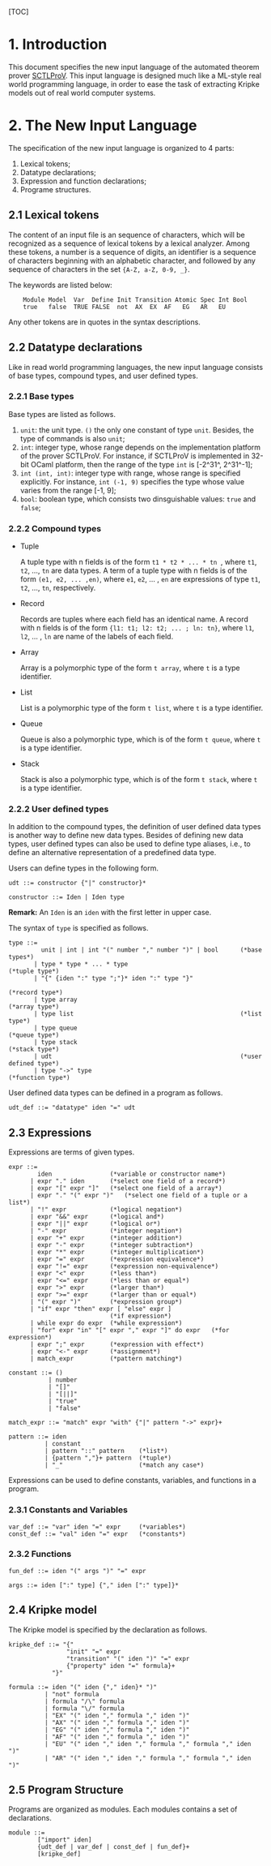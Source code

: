 [TOC]

# 1. Introduction

This document specifies the new input language of the automated theorem prover [SCTLProV](https://github.com/terminatorlxj/SCTLProV). This input language is designed much like a ML-style real world programming language, in order to ease the task of extracting Kripke models out of real world computer systems. 

# 2. The New Input Language

The specification of the new input language is organized to 4 parts: 

1. Lexical tokens;
2. Datatype declarations;
3. Expression and function declarations;
4. Programe structures.  

## 2.1 Lexical tokens

The content of an input file is an sequence of characters, which will be recognized as a sequence of lexical tokens by a lexical analyzer. Among these tokens, a number is a sequence of digits, an identifier is a sequence of characters beginning with an alphabetic character, and followed by any sequence of characters in the set `{A-Z, a-Z, 0-9, _}`.

The keywords are listed below:

```
	Module Model  Var  Define Init Transition Atomic Spec Int Bool 
	true   false  TRUE FALSE  not  AX  EX  AF   EG   AR   EU
```

Any other tokens are in quotes in the syntax descriptions.

## 2.2 Datatype declarations

Like in read world programming languages, the new input language consists of base types, compound types, and user defined types.

### 2.2.1 Base types

Base types are listed as follows.

1. `unit`: the unit type. `()` the only one constant of type `unit`. Besides, the type of commands is also `unit`;
2. `int`: integer type, whose range depends on the implementation platform of the prover SCTLProV. For instance, if SCTLProV is implemented in 32-bit OCaml platform, then the range of the type `int` is [-2^31^, 2^31^-1]; 
3. `int (int, int)`: integer type with range, whose range is specified explicitly. For instance, `int (-1, 9)` specifies the type whose value varies from the range [-1, 9];
4. `bool`: boolean type, which consists two dinsguishable values: `true` and `false`;

### 2.2.2 Compound types

* Tuple

  A tuple type with n fields is of the form `t1 * t2 * ... * tn `, where `t1`, `t2`, …, `tn` are data types. A term of a tuple type with n fields is of the form `(e1, e2, ... ,en)`, where `e1`, `e2`, … , `en` are expressions of type  `t1`, `t2`, …, `tn`, respectively.

* Record

  Records are tuples where each field has an identical name. A record with n fields is of the form `{l1: t1; l2: t2; ... ; ln: tn}`, where `l1`, `l2`, … , `ln` are name of the labels of each field. 

* Array 

  Array is a polymorphic type of the form `t array`, where `t` is a type identifier.

* List

  List is a polymorphic type of the form `t list`, where `t` is a type identifier. 

* Queue

  Queue is also a polymorphic type, which is of the form `t queue`, where `t` is a type identifier.

* Stack

  Stack is also a polymorphic type, which is of the form `t stack`, where `t` is a type identifier.

### 2.2.2 User defined types

In addition to the compound types, the definition of user defined data types is another way to define new data types. Besides of defining new data types, user defined types can also be used to define type aliases, i.e., to define an alternative representation of a predefined data type.

Users can define types in the following form.

```
udt ::= constructor {"|" constructor}*

constructor ::= Iden | Iden type 
```

**Remark:**  An `Iden` is an `iden` with the first letter in upper case.

The syntax of `type` is specified as follows.

```
type ::= 
	     unit | int | int "(" number "," number ")" | bool 		(*base types*)
	   | type * type * ... * type								(*tuple type*)
	   | "{" {iden ":" type ";"}* iden ":" type "}"	
	   															(*record type*)
	   | type array												(*array type*)
	   | type list												(*list type*)
	   | type queue												(*queue type*)
	   | type stack												(*stack type*)
	   | udt													(*user defined type*)
	   | type "->" type											(*function type*)
```

User defined data types can be defined in a program as follows.

```
udt_def ::= "datatype" iden "=" udt
```

## 2.3 Expressions

Expressions are terms of given types. 

```
expr ::=
        iden                (*variable or constructor name*)
      | expr "." iden		(*select one field of a record*)
      | expr "[" expr "]"	(*select one field of a array*)
      | expr "." "(" expr ")"	(*select one field of a tuple or a list*)
      | "!" expr            (*logical negation*)
      | expr "&&" expr      (*logical and*)
      | expr "||" expr      (*logical or*)
      | "-" expr            (*integer negation*)
      | expr "+" expr       (*integer addition*)
      | expr "-" expr       (*integer subtraction*)
      | expr "*" expr       (*integer multiplication*)
      | expr "=" expr       (*expression equivalence*)
      | expr "!=" expr      (*expression non-equivalence*)
      | expr "<" expr       (*less than*)
      | expr "<=" expr      (*less than or equal*)
      | expr ">" expr       (*larger than*)
      | expr ">=" expr      (*larger than or equal*)
      | "(" expr ")"		(*expression group*)
      | "if" expr "then" expr [ "else" expr ]
      						(*if expression*)
      | while expr do expr	(*while expression*)
      | "for" expr "in" "[" expr "," expr "]" do expr	(*for expression*)
      | expr ";" expr		(*expression with effect*)
      | expr "<-" expr		(*assignment*)
      | match_expr			(*pattern matching*)

constant ::= ()
		   | number
		   | "[]"
		   | "[||]"
		   | "true"
		   | "false"
      
match_expr ::= "match" expr "with" {"|" pattern "->" expr}+

pattern ::= iden 
		  | constant
		  | pattern "::" pattern	(*list*)
		  | {pattern ","}+ pattern 	(*tuple*)
		  | "_"						(*match any case*)
```

Expressions can be used to define constants, variables, and functions in a program.

### 2.3.1 Constants and Variables

```
var_def ::= "var" iden "=" expr		(*variables*)
const_def ::= "val" iden "=" expr	(*constants*)
```

### 2.3.2 Functions

```
fun_def ::= iden "(" args ")" "=" expr

args ::= iden [":" type] {"," iden [":" type]}*
```

## 2.4 Kripke model

The Kripke model is specified by the declaration as follows.

```
kripke_def ::= "{"
				"init" "=" expr
				"transition" "(" iden ")" "=" expr
                {"property" iden "=" formula}+
			"}"
			
formula ::= iden "(" iden {"," iden}* ")"
		  | "not" formula
		  | formula "/\" formula
		  | formula "\/" formula
		  | "EX" "(" iden "," formula "," iden ")"
		  | "AX" "(" iden "," formula "," iden ")"
		  | "EG" "(" iden "," formula "," iden ")"
		  | "AF" "(" iden "," formula "," iden ")"
		  | "EU" "(" iden "," iden "," formula "," formula "," iden ")"
		  | "AR" "(" iden "," iden "," formula "," formula "," iden ")"
```

## 2.5 Program Structure

Programs are organized as modules. Each modules contains a set of declarations.

```
module ::= 
		["import" iden]
		{udt_def | var_def | const_def | fun_def}+
		[kripke_def]
```


